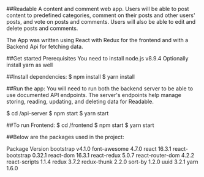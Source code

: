 ##Readable
A content and comment web app. Users will be able to post content to predefined categories, comment on their posts and other users' posts, and vote on posts and comments. Users will also be able to edit and delete posts and comments.

The App was written using React with Redux for the frontend and with a Backend Api for fetching data.

##Get started
Prerequisites
You need to install node.js v8.9.4
Optionally install yarn as well

##Install dependencies:
$ npm install
$ yarn install

##Run the app:
You will need to run both the backend server to be able to use documented API endpoints. The server's endpoints help manage storing, reading, updating, and deleting data for Readable.

$ cd <Project directory>/api-server
$ npm start
$ yarn start

##To run Frontend:
$ cd <Project directory>/frontend
$ npm start
$ yarn start


##Below are the packages used in the project:

Package	Version
bootstrap v4.1.0
font-awesome 4.7.0
react 16.3.1
react-bootstrap 0.32.1
react-dom 16.3.1
react-redux 5.0.7
react-router-dom 4.2.2
react-scripts 1.1.4
redux 3.7.2
redux-thunk 2.2.0
sort-by 1.2.0
uuid 3.2.1
yarn 1.6.0
